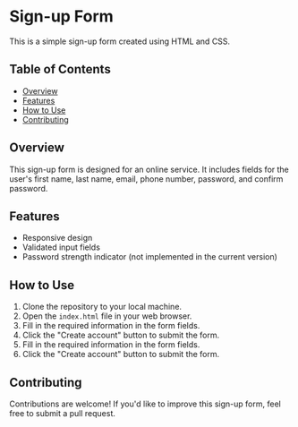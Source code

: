 # Sign-up Form

This is a simple sign-up form created using HTML and CSS.

## Table of Contents
- [Overview](#overview)
- [Features](#features)
- [How to Use](#how-to-use)
- [Contributing](#contributing)

## Overview
This sign-up form is designed for an online service. It includes fields for the user's first name, last name, email, phone number, password, and confirm password.

## Features
- Responsive design
- Validated input fields
- Password strength indicator (not implemented in the current version)
  
## How to Use
1. Clone the repository to your local machine.
2. Open the `index.html` file in your web browser.
3. Fill in the required information in the form fields.
4. Click the "Create account" button to submit the form.
3. Fill in the required information in the form fields.
4. Click the "Create account" button to submit the form.

## Contributing
Contributions are welcome! If you'd like to improve this sign-up form, feel free to submit a pull request.


